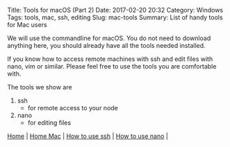 Title: Tools for macOS (Part 2)
Date: 2017-02-20 20:32
Category: Windows
Tags: tools, mac, ssh, editing
Slug: mac-tools
Summary: List of handy tools for Mac users

We will use the commandline for macOS. You do not need to download anything here, you should
already have all the tools needed installed.

If you know how to access remote machines with ssh and edit files with nano, vim
or similar. Please feel free to use the tools you are comfortable with.

The tools we show are

1. ssh
    * for remote access to your node
2. nano
    * for editing files

[Home]({filename}/index.md) |
[Home Mac]({filename}/mac/index.md) |
[How to use ssh]({filename}/mac/ssh.md) |
[How to use nano]({filename}/mac/nano.md) |
